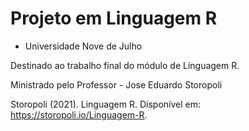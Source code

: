 # Projeto em Linguagem R

- Universidade Nove de Julho

Destinado ao trabalho final do módulo de Linguagem R.

Ministrado pelo Professor - Jose Eduardo Storopoli

Storopoli (2021). Linguagem R. Disponível em: https://storopoli.io/Linguagem-R.
